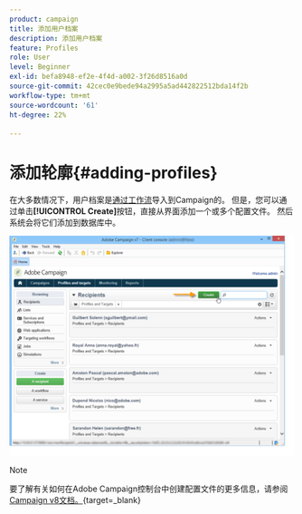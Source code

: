 ```yaml
---
product: campaign
title: 添加用户档案
description: 添加用户档案
feature: Profiles
role: User
level: Beginner
exl-id: befa8948-ef2e-4f4d-a002-3f26d8516a0d
source-git-commit: 42cec0e9bede94a2995a5ad442822512bda14f2b
workflow-type: tm+mt
source-wordcount: '61'
ht-degree: 22%

---
```


# 添加轮廓{#adding-profiles}



在大多数情况下，用户档案是[通过工作流](../../platform/using/import-export-workflows.md)导入到Campaign的。 但是，您可以通过单击&#x200B;**[!UICONTROL Create]**&#x200B;按钮，直接从界面添加一个或多个配置文件。 然后系统会将它们添加到数据库中。

![](assets/s_ncs_user_profile_add.png)

>[!NOTE]
>
>要了解有关如何在Adobe Campaign控制台中创建配置文件的更多信息，请参阅[Campaign v8文档。](https://experienceleague.adobe.com/zh-hans/docs/campaign-classic/using/getting-started/profile-management/adding-profiles){target=_blank}


<!--
Enter the information for this profile. The tabs and fields to be completed are described in [Editing a profile](../../platform/using/editing-a-profile.md).

Click **[!UICONTROL Save]** to validate profile creation. The profile is then added in Adobe Campaign database.
-->